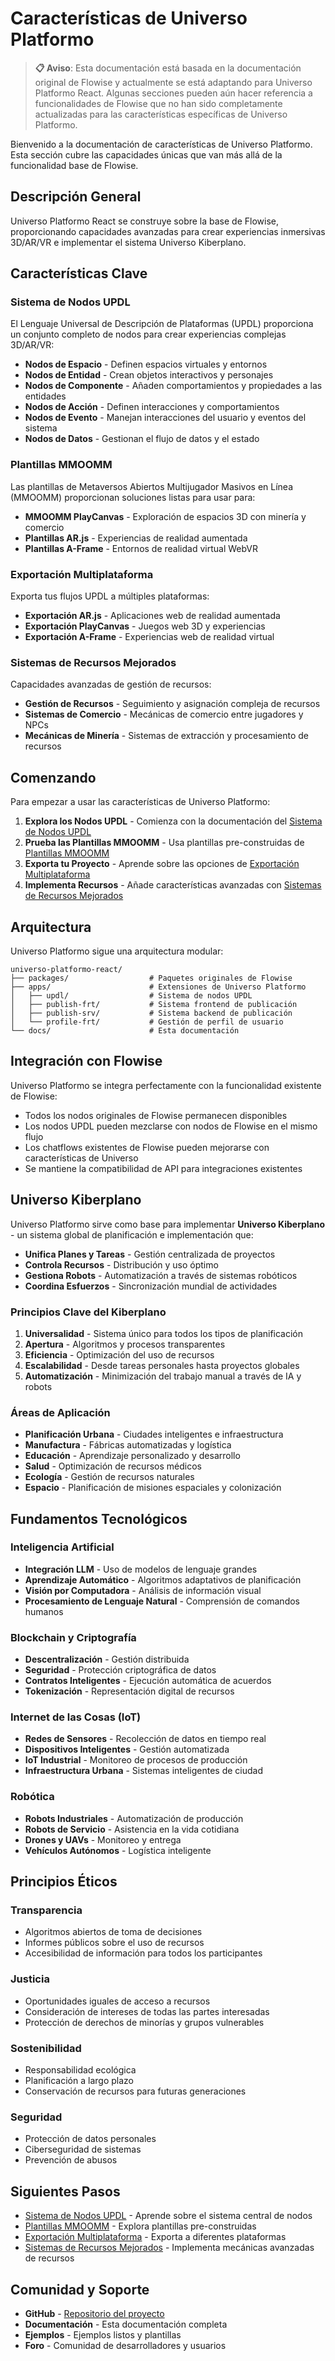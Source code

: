 # Características de Universo Platformo

> **📋 Aviso**: Esta documentación está basada en la documentación original de Flowise y actualmente se está adaptando para Universo Platformo React. Algunas secciones pueden aún hacer referencia a funcionalidades de Flowise que no han sido completamente actualizadas para las características específicas de Universo Platformo.

Bienvenido a la documentación de características de Universo Platformo. Esta sección cubre las capacidades únicas que van más allá de la funcionalidad base de Flowise.

## Descripción General

Universo Platformo React se construye sobre la base de Flowise, proporcionando capacidades avanzadas para crear experiencias inmersivas 3D/AR/VR e implementar el sistema Universo Kiberplano.

## Características Clave

### Sistema de Nodos UPDL
El Lenguaje Universal de Descripción de Plataformas (UPDL) proporciona un conjunto completo de nodos para crear experiencias complejas 3D/AR/VR:

- **Nodos de Espacio** - Definen espacios virtuales y entornos
- **Nodos de Entidad** - Crean objetos interactivos y personajes
- **Nodos de Componente** - Añaden comportamientos y propiedades a las entidades
- **Nodos de Acción** - Definen interacciones y comportamientos
- **Nodos de Evento** - Manejan interacciones del usuario y eventos del sistema
- **Nodos de Datos** - Gestionan el flujo de datos y el estado

### Plantillas MMOOMM
Las plantillas de Metaversos Abiertos Multijugador Masivos en Línea (MMOOMM) proporcionan soluciones listas para usar para:

- **MMOOMM PlayCanvas** - Exploración de espacios 3D con minería y comercio
- **Plantillas AR.js** - Experiencias de realidad aumentada
- **Plantillas A-Frame** - Entornos de realidad virtual WebVR

### Exportación Multiplataforma
Exporta tus flujos UPDL a múltiples plataformas:

- **Exportación AR.js** - Aplicaciones web de realidad aumentada
- **Exportación PlayCanvas** - Juegos web 3D y experiencias
- **Exportación A-Frame** - Experiencias web de realidad virtual

### Sistemas de Recursos Mejorados
Capacidades avanzadas de gestión de recursos:

- **Gestión de Recursos** - Seguimiento y asignación compleja de recursos
- **Sistemas de Comercio** - Mecánicas de comercio entre jugadores y NPCs
- **Mecánicas de Minería** - Sistemas de extracción y procesamiento de recursos

## Comenzando

Para empezar a usar las características de Universo Platformo:

1. **Explora los Nodos UPDL** - Comienza con la documentación del [Sistema de Nodos UPDL](updl-nodes/README.md)
2. **Prueba las Plantillas MMOOMM** - Usa plantillas pre-construidas de [Plantillas MMOOMM](mmoomm-templates/README.md)
3. **Exporta tu Proyecto** - Aprende sobre las opciones de [Exportación Multiplataforma](export/README.md)
4. **Implementa Recursos** - Añade características avanzadas con [Sistemas de Recursos Mejorados](resources/README.md)

## Arquitectura

Universo Platformo sigue una arquitectura modular:

```
universo-platformo-react/
├── packages/                  # Paquetes originales de Flowise
├── apps/                      # Extensiones de Universo Platformo
│   ├── updl/                  # Sistema de nodos UPDL
│   ├── publish-frt/           # Sistema frontend de publicación
│   ├── publish-srv/           # Sistema backend de publicación
│   └── profile-frt/           # Gestión de perfil de usuario
└── docs/                      # Esta documentación
```

## Integración con Flowise

Universo Platformo se integra perfectamente con la funcionalidad existente de Flowise:

- Todos los nodos originales de Flowise permanecen disponibles
- Los nodos UPDL pueden mezclarse con nodos de Flowise en el mismo flujo
- Los chatflows existentes de Flowise pueden mejorarse con características de Universo
- Se mantiene la compatibilidad de API para integraciones existentes

## Universo Kiberplano

Universo Platformo sirve como base para implementar **Universo Kiberplano** - un sistema global de planificación e implementación que:

- **Unifica Planes y Tareas** - Gestión centralizada de proyectos
- **Controla Recursos** - Distribución y uso óptimo
- **Gestiona Robots** - Automatización a través de sistemas robóticos
- **Coordina Esfuerzos** - Sincronización mundial de actividades

### Principios Clave del Kiberplano

1. **Universalidad** - Sistema único para todos los tipos de planificación
2. **Apertura** - Algoritmos y procesos transparentes
3. **Eficiencia** - Optimización del uso de recursos
4. **Escalabilidad** - Desde tareas personales hasta proyectos globales
5. **Automatización** - Minimización del trabajo manual a través de IA y robots

### Áreas de Aplicación

- **Planificación Urbana** - Ciudades inteligentes e infraestructura
- **Manufactura** - Fábricas automatizadas y logística
- **Educación** - Aprendizaje personalizado y desarrollo
- **Salud** - Optimización de recursos médicos
- **Ecología** - Gestión de recursos naturales
- **Espacio** - Planificación de misiones espaciales y colonización

## Fundamentos Tecnológicos

### Inteligencia Artificial
- **Integración LLM** - Uso de modelos de lenguaje grandes
- **Aprendizaje Automático** - Algoritmos adaptativos de planificación
- **Visión por Computadora** - Análisis de información visual
- **Procesamiento de Lenguaje Natural** - Comprensión de comandos humanos

### Blockchain y Criptografía
- **Descentralización** - Gestión distribuida
- **Seguridad** - Protección criptográfica de datos
- **Contratos Inteligentes** - Ejecución automática de acuerdos
- **Tokenización** - Representación digital de recursos

### Internet de las Cosas (IoT)
- **Redes de Sensores** - Recolección de datos en tiempo real
- **Dispositivos Inteligentes** - Gestión automatizada
- **IoT Industrial** - Monitoreo de procesos de producción
- **Infraestructura Urbana** - Sistemas inteligentes de ciudad

### Robótica
- **Robots Industriales** - Automatización de producción
- **Robots de Servicio** - Asistencia en la vida cotidiana
- **Drones y UAVs** - Monitoreo y entrega
- **Vehículos Autónomos** - Logística inteligente

## Principios Éticos

### Transparencia
- Algoritmos abiertos de toma de decisiones
- Informes públicos sobre el uso de recursos
- Accesibilidad de información para todos los participantes

### Justicia
- Oportunidades iguales de acceso a recursos
- Consideración de intereses de todas las partes interesadas
- Protección de derechos de minorías y grupos vulnerables

### Sostenibilidad
- Responsabilidad ecológica
- Planificación a largo plazo
- Conservación de recursos para futuras generaciones

### Seguridad
- Protección de datos personales
- Ciberseguridad de sistemas
- Prevención de abusos

## Siguientes Pasos

- [Sistema de Nodos UPDL](updl-nodes/README.md) - Aprende sobre el sistema central de nodos
- [Plantillas MMOOMM](mmoomm-templates/README.md) - Explora plantillas pre-construidas
- [Exportación Multiplataforma](export/README.md) - Exporta a diferentes plataformas
- [Sistemas de Recursos Mejorados](resources/README.md) - Implementa mecánicas avanzadas de recursos

## Comunidad y Soporte

- **GitHub** - [Repositorio del proyecto](https://github.com/VladimirLevadnij/universo-platformo-react)
- **Documentación** - Esta documentación completa
- **Ejemplos** - Ejemplos listos y plantillas
- **Foro** - Comunidad de desarrolladores y usuarios

